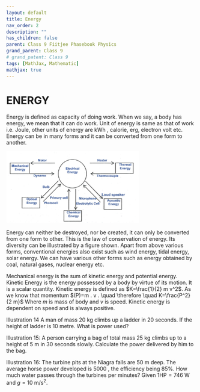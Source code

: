 ```yaml
---
layout: default
title: Energy
nav_order: 2
description: ""
has_children: false
parent: Class 9 Fiitjee Phasebook Physics
grand_parent: Class 9
# grand_patent: Class 9
tags: [MathJax, Mathematic]
mathjax: true
---
```


# ENERGY

Energy is defined as capacity of doing work. When we say, a body has energy, we mean that it can do work. Unit of energy is same as that of work i.e. Joule, other units of energy are kWh , calorie, erg, electron volt etc. Energy can be in many forms and it can be converted from one form to another.

<img src="./images/energy_figure1.png" width="70%"/>

Energy can neither be destroyed, nor be created, it can only be converted from one form to other. This is the law of conservation of energy. Its diversity can be illustrated by a figure shown.
Apart from above various forms, conventional energies also exist such as wind energy, tidal energy, solar energy. We can have various other forms such as energy obtained by coal, natural gases, nuclear energy etc.

Mechanical energy is the sum of kinetic energy and potential energy. Kinetic Energy is the energy possessed by a body by virtue of its motion. It is a scalar quantity.
Kinetic energy is defined as $K=\frac{1}{2} m v^2$. As we know that momentum $(P)=m . v . \quad \therefore \quad K=\frac{P^2}{2 m}$
Where $m$ is mass of body and $v$ is speed.
Kinetic energy is dependent on speed and is always positive.


Illustration 14
A man of mass 20 kg climbs up a ladder in 20 seconds. If the height of ladder is 10 metre. What is power used?

Illustration 15:
A person carrying a bag of total mass 25 kg climbs up to a height of 5 m in 30 seconds slowly. Calculate the power delivered by him to the bag.

Illustration 16:
The turbine pits at the Niagra falls are 50 m deep. The average horse power developed is 5000 , the efficiency being $85 \%$. How much water passes through the turbines per minutes?
Given $1 \mathrm{HP}=746 \mathrm{~W}$ and $g=10 \mathrm{~m} / \mathrm{s}^2$.